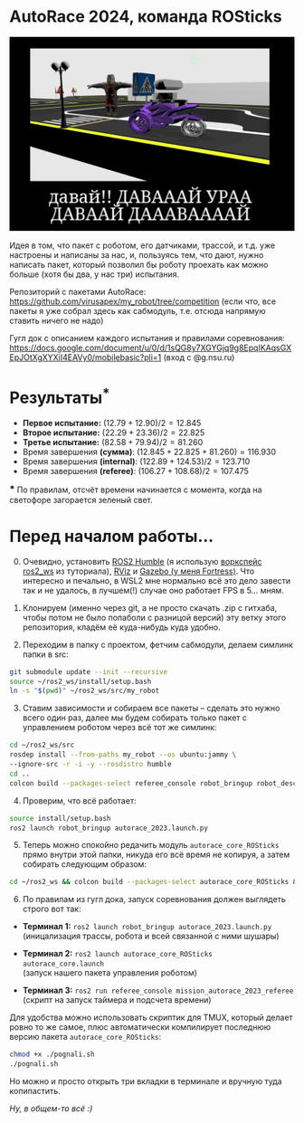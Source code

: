 # AutoRace 2024, команда ROSticks<!--, какжевсёзадолбало эдишен-->

![alt text](README-IMG.JPG)

Идея в том, что пакет с роботом, его датчиками, трассой, и т.д. уже настроены и написаны за нас, и, пользуясь тем, что дают, нужно написать пакет, который позволил бы роботу проехать как можно больше (хотя бы два, у нас три) испытания.

Репозиторий с пакетами AutoRace: https://github.com/virusapex/my_robot/tree/competition (если что, все пакеты я уже собрал здесь как сабмодуль, т.е. отсюда напрямую ставить ничего не надо)

Гугл док с описанием каждого испытания и правилами соревнования: https://docs.google.com/document/u/0/d/1sQG8y7XGYGjq9g8EpqIKAqsGXEpJOtXgXYXiI4EAVy0/mobilebasic?pli=1 (вход с @g.nsu.ru)


# Результаты<sup>*</sup>

- **Первое испытание:** $(12.79 + 12.90) / 2 = 12.845$
- **Второе испытание:** $(22.29 + 23.36) / 2 = 22.825$
- **Третье испытание:** $(82.58 + 79.94) / 2 = 81.260$
- Время завершения **(сумма)**: $(12.845 + 22.825 + 81.260) = 116.930$
- Время завершения **(internal)**: $(122.89 + 124.53) / 2 = 123.710$
- Время завершения **(referee)**: $(106.27 + 108.68) / 2 = 107.475$

<big>**\***</big> По правилам, отсчёт времени начинается с момента, когда на светофоре загорается зеленый свет.


# Перед началом работы…

0. Очевидно, установить [ROS2 Humble](https://docs.ros.org/en/humble/Installation/Ubuntu-Install-Debs.html) (я использую [воркспейс ros2_ws](https://docs.ros.org/en/foxy/Tutorials/Beginner-Client-Libraries/Creating-A-Workspace/Creating-A-Workspace.html#new-directory) из туториала), [RViz](https://docs.ros.org/en/humble/Tutorials/Intermediate/RViz/RViz-User-Guide/RViz-User-Guide.html#install-or-build-rviz) и [Gazebo (у меня Fortress)](https://gazebosim.org/docs/harmonic/install_ubuntu/#binary-installation-on-ubuntu). Что интересно и печально, в WSL2 мне нормально всё это дело завести так и не удалось, в лучшем(!) случае оно работает FPS в 5… мням.

1. Клонируем (именно через git, а не просто скачать .zip с гитхаба, чтобы потом не было попаболи с разницой версий) эту ветку этого репозитория, кладём её куда-нибудь куда удобно.

2. Переходим в папку с проектом, фетчим сабмодули, делаем симлинк папки в src:
```bash
git submodule update --init --recursive
source ~/ros2_ws/install/setup.bash
ln -s "$(pwd)" ~/ros2_ws/src/my_robot
```

3. Ставим зависимости и собираем все пакеты – cделать это нужно всего один раз, далее мы будем собирать только пакет с управлением роботом через всё тот же симлинк:
```bash
cd ~/ros2_ws/src
rosdep install --from-paths my_robot --os ubuntu:jammy \
--ignore-src -r -i -y --rosdistro humble
cd ..
colcon build --packages-select referee_console robot_bringup robot_description
```

4. Проверим, что всё работает:
```bash
source install/setup.bash
ros2 launch robot_bringup autorace_2023.launch.py
```

5. Теперь можно спокойно редачить модуль `autorace_core_ROSticks` прямо внутри этой папки, никуда его всё время не копируя, а затем собирать следующим образом:
```bash
cd ~/ros2_ws && colcon build --packages-select autorace_core_ROSticks && source ~/ros2_ws/install/setup.bash
```

6. По правилам из гугл дока, запуск соревнования должен выглядеть строго вот так:

- **Терминал 1:** `ros2 launch robot_bringup autorace_2023.launch.py`
  <br>(иницализация трассы, робота и всей связанной с ними шушары)

- **Терминал 2:** `ros2 launch autorace_core_ROSticks autorace_core.launch`
  <br>(запуск нашего пакета управления роботом)

- **Терминал 3:** `ros2 run referee_console mission_autorace_2023_referee`
  <br>(скрипт на запуск таймера и подсчета времени)

Для удобства можно использовать скриптик для TMUX, который делает ровно то же самое, плюс автоматически компилирует последнюю версию пакета `autorace_core_ROSticks`:
```bash
chmod +x ./pognali.sh
./pognali.sh
```
Но можно и просто открыть три вкладки в терминале и вручную туда копипастить.


*Ну, в общем-то всё :)*
